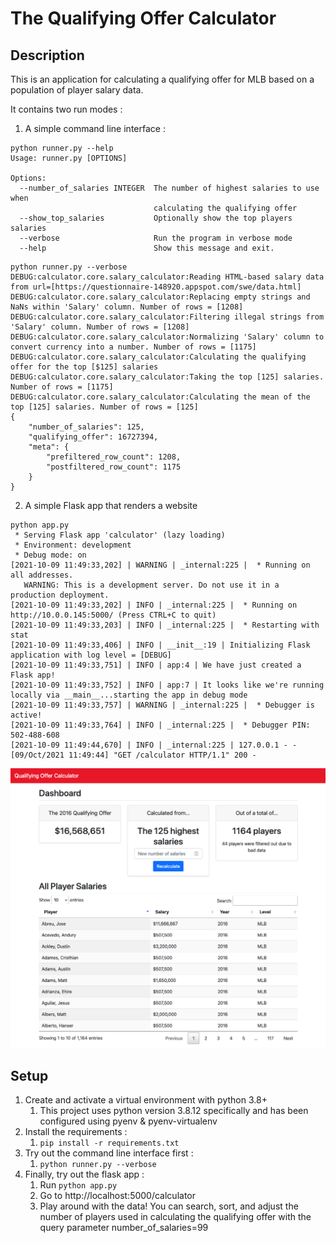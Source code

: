 # The Qualifying Offer Calculator

## Description

This is an application for calculating a qualifying offer for MLB based on a population of player salary data.

It contains two run modes :

1. A simple command line interface :

```
python runner.py --help
Usage: runner.py [OPTIONS]

Options:
  --number_of_salaries INTEGER  The number of highest salaries to use when
                                calculating the qualifying offer
  --show_top_salaries           Optionally show the top players salaries
  --verbose                     Run the program in verbose mode
  --help                        Show this message and exit.
```

```
python runner.py --verbose
DEBUG:calculator.core.salary_calculator:Reading HTML-based salary data from url=[https://questionnaire-148920.appspot.com/swe/data.html]
DEBUG:calculator.core.salary_calculator:Replacing empty strings and NaNs within 'Salary' column. Number of rows = [1208]
DEBUG:calculator.core.salary_calculator:Filtering illegal strings from 'Salary' column. Number of rows = [1208]
DEBUG:calculator.core.salary_calculator:Normalizing 'Salary' column to convert currency into a number. Number of rows = [1175]
DEBUG:calculator.core.salary_calculator:Calculating the qualifying offer for the top [$125] salaries
DEBUG:calculator.core.salary_calculator:Taking the top [125] salaries. Number of rows = [1175]
DEBUG:calculator.core.salary_calculator:Calculating the mean of the top [125] salaries. Number of rows = [125]
{
    "number_of_salaries": 125,
    "qualifying_offer": 16727394,
    "meta": {
        "prefiltered_row_count": 1208,
        "postfiltered_row_count": 1175
    }
}
```

2. A simple Flask app that renders a website

```
python app.py
 * Serving Flask app 'calculator' (lazy loading)
 * Environment: development
 * Debug mode: on
[2021-10-09 11:49:33,202] | WARNING | _internal:225 |  * Running on all addresses.
   WARNING: This is a development server. Do not use it in a production deployment.
[2021-10-09 11:49:33,202] | INFO | _internal:225 |  * Running on http://10.0.0.145:5000/ (Press CTRL+C to quit)
[2021-10-09 11:49:33,203] | INFO | _internal:225 |  * Restarting with stat
[2021-10-09 11:49:33,406] | INFO | __init__:19 | Initializing Flask application with log level = [DEBUG]
[2021-10-09 11:49:33,751] | INFO | app:4 | We have just created a Flask app!
[2021-10-09 11:49:33,752] | INFO | app:7 | It looks like we're running locally via __main__...starting the app in debug mode
[2021-10-09 11:49:33,757] | WARNING | _internal:225 |  * Debugger is active!
[2021-10-09 11:49:33,764] | INFO | _internal:225 |  * Debugger PIN: 502-488-608
[2021-10-09 11:49:44,670] | INFO | _internal:225 | 127.0.0.1 - - [09/Oct/2021 11:49:44] "GET /calculator HTTP/1.1" 200 -
```

![calculator-screen-shot.png](docs/images/calculator-screen-shot.png)

## Setup

1. Create and activate a virtual environment with python 3.8+
    1. This project uses python version 3.8.12 specifically and has been configured using pyenv & pyenv-virtualenv
2. Install the requirements :
    1. `pip install -r requirements.txt`
3. Try out the command line interface first :
    1. `python runner.py --verbose`
4. Finally, try out the flask app :
    1. Run `python app.py`
    2. Go to http://localhost:5000/calculator
    3. Play around with the data! You can search, sort, and adjust the number of players used in calculating the
       qualifying offer with the query parameter number_of_salaries=99